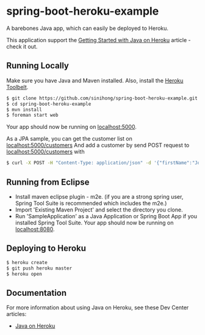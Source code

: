 # spring-boot-heroku-example

A barebones Java app, which can easily be deployed to Heroku.  

This application support the [Getting Started with Java on Heroku](https://devcenter.heroku.com/articles/getting-started-with-java) article - check it out.

## Running Locally

Make sure you have Java and Maven installed.  Also, install the [Heroku Toolbelt](https://toolbelt.heroku.com/).

```sh
$ git clone https://github.com/sinihong/spring-boot-heroku-example.git 
$ cd spring-boot-heroku-example
$ mvn install
$ foreman start web
```
Your app should now be running on [localhost:5000](http://localhost:5000/).

As a JPA sample, you can get the customer list on [localhost:5000/customers](http://localhost:5000/customers)
And add a customer by send POST request to [localhost:5000/customers](http://localhost:5000/customers) with 
````sh
$ curl -X POST -H "Content-Type: application/json" -d '{"firstName":"John","lastName":"Doe"}' http://localhost:8080/customers/
````

## Running from Eclipse
* Install maven eclipse plugin - m2e. (if you are a strong spring user, Spring Tool Suite is recommended which includes the m2e.)
* Import 'Existing Maven Project' and select the directory you clone.
* Run 'SampleApplication' as a Java Application or Spring Boot App if you installed Spring Tool Suite. 
Your app should now be running on [localhost:8080](http://localhost:8080/).

## Deploying to Heroku

```sh
$ heroku create
$ git push heroku master
$ heroku open
```

## Documentation

For more information about using Java on Heroku, see these Dev Center articles:

- [Java on Heroku](https://devcenter.heroku.com/categories/java)


